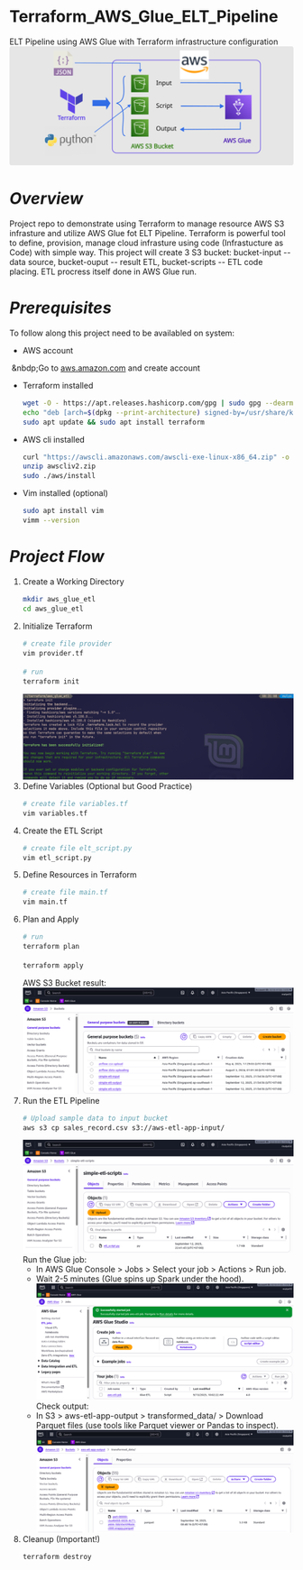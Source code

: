 # Terraform_AWS_Glue_ELT_Pipeline
ELT Pipeline using AWS Glue with Terraform infrastructure configuration
![screenshot of a workflow](screenshot/terraform_workflow.png)
# *Overview*
Project repo to demonstrate using Terraform to manage resource AWS S3 infrasture and utilize AWS Glue fot ELT Pipeline. Terraform is powerful tool to define, provision, manage cloud infrasture using code (Infrastucture as Code) with simple way. This project will create 3 S3 bucket: bucket-input -- data source, bucket-ouput -- result ETL, bucket-scripts -- ETL code placing. ETL procress itself done in AWS Glue run. 
# *Prerequisites*
To follow along this project need to be availabled on system:
- AWS account
 <!-- newline -->
  &nbsp;&nbdp;Go to [aws.amazon.com](https://aws.amazon.com/) and create account
- Terraform installed
  ```bash
  wget -O - https://apt.releases.hashicorp.com/gpg | sudo gpg --dearmor -o /usr/share/keyrings/hashicorp-archive-keyring.gpg
  echo "deb [arch=$(dpkg --print-architecture) signed-by=/usr/share/keyrings/hashicorp-archive-keyring.gpg] https://apt.releases.hashicorp.com $(grep -oP '(?  <=UBUNTU_CODENAME=).*' /etc/os-release || lsb_release -cs) main" | sudo tee /etc/apt/sources.list.d/hashicorp.list
  sudo apt update && sudo apt install terraform
  ```
- AWS cli installed
  ```bash
  curl "https://awscli.amazonaws.com/awscli-exe-linux-x86_64.zip" -o "awscliv2.zip"
  unzip awscliv2.zip
  sudo ./aws/install
  ```
- Vim installed (optional)
  ```bash
  sudo apt install vim
  vimm --version
  ```
# *Project Flow*
1. Create a Working Directory
   ```bash
   mkdir aws_glue_etl
   cd aws_glue_etl
   ```
3. Initialize Terraform
   ```bash
   # create file provider
   vim provider.tf

   # run
   terraform init
   ```
   ![terraform init screenshot](screenshot/terraform_init.png)
5. Define Variables (Optional but Good Practice)
   ```bash
   # create file variables.tf
   vim variables.tf
   ```
7. Create the ETL Script
   ```bash
   # create file elt_script.py
   vim etl_script.py
   ```
9. Define Resources in Terraform
    ```bash
    # create file main.tf
    vim main.tf
    ```
11. Plan and Apply
    ```bash
    # run
    terraform plan

    terraform apply
    ```
    AWS S3 Bucket result:
    ![aws s3 screenshot](screenshot/S3_Bucket.png)
13. Run the ETL Pipeline
    ```bash
    # Upload sample data to input bucket
    aws s3 cp sales_record.csv s3://aws-etl-app-input/
    ```
    ![aws s3 script bucket](screenshot/S3_etl_script.png)
    Run the Glue job:
    * In AWS Glue Console > Jobs > Select your job > Actions > Run job.
    * Wait 2-5 minutes (Glue spins up Spark under the hood).
      ![aws glue run](screenshot/aws_glue_run.png)
    Check output:
    * In S3 > aws-etl-app-output > transformed_data/ > Download Parquet files (use tools like Parquet viewer or Pandas to inspect).
      ![aws glue result](screenshot/aws_glue_run_result.png)
15. Cleanup (Important!)
    ```bash
    terraform destroy
    ```
